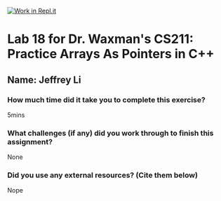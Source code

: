 [![Work in Repl.it](https://classroom.github.com/assets/work-in-replit-14baed9a392b3a25080506f3b7b6d57f295ec2978f6f33ec97e36a161684cbe9.svg)](https://classroom.github.com/online_ide?assignment_repo_id=4558808&assignment_repo_type=AssignmentRepo)
# Lab 18 for Dr. Waxman's CS211: Practice Arrays As Pointers in C++

## Name: Jeffrey Li 

### How much time did it take you to complete this exercise?
  5mins
  
### What challenges (if any) did you work through to finish this assignment?
None

### Did you use any external resources? (Cite them below)
Nope